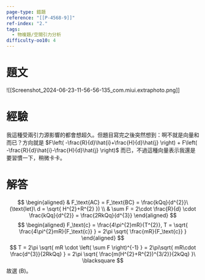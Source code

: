 ```yaml
---
page-type: 錯題
reference: "[[P-4568-9]]"
ref-index: "2."
tags:
  - 物複題/空間引力分析
difficulty-oo10: 4
---
```

# 題文
![[Screenshot_2024-06-23-11-56-56-135_com.miui.extraphoto.png]]
# 經驗
我這種受兩引力源影響的都會想超久。但題目寫完之後突然想到：啊不就是向量和而已？方向就是 $F\left( -\frac{R}{d}\hat{i}+\frac{H}{d}\hat{j} \right) + F\left( -\frac{R}{d}\hat{i}-\frac{H}{d}\hat{j} \right)$ 而已，不過這種向量表示我還是要習慣一下，稍微卡卡。
# 解答
$$
\begin{aligned}
 & F_\text{AC} = F_\text{BC} = \frac{kQq}{d^{2}}\ (\text{let}\ d = \sqrt{ H^{2}+R^{2} }) \\
 & \sum F = 2\cdot \frac{R}{d} \cdot \frac{kQq}{d^{2}} = \frac{2RkQq}{d^{3}}
\end{aligned}
$$
$$
\begin{aligned}
F_\text{c} = \frac{4\pi^{2}mR}{T^{2}}, T = \sqrt{ \frac{4\pi^{2}mR}{F_\text{c}} } = 2\pi \sqrt{ \frac{mR}{F_\text{c}} }
\end{aligned}
$$
$$
T = 2\pi \sqrt{ mR \cdot \left( \sum F \right)^{-1} } = 2\pi\sqrt{ mR\cdot \frac{d^{3}}{2RkQq} } = 2\pi \sqrt{ \frac{m(H^{2}+R^{2})^{3/2}}{2kQq} }\ \blacksquare
$$
故選 (B)。